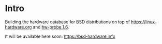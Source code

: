 # Intro

Building the hardware database for BSD distributions on top of https://linux-hardware.org and [hw-probe 1.6](https://github.com/linuxhw/hw-probe).

It will be available here soon: https://bsd-hardware.info
